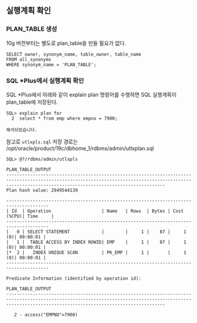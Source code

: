 ## 실행계획 확인
### PLAN_TABLE 생성
10g 버전부터는 별도로 plan_table을 만들 필요가 없다.
```oracle-sql
SELECT owner, synonym_name, table_owner, table_name
FROM all_synonyms
WHERE synonym_name = 'PLAN_TABLE';
```
### SQL *Plus에서 실행계획 확인
SQL *Plus에서 아래와 같이 explain plan 명령어를 수행하면 SQL 실행계획이 plan_table에 저장된다.
```oracle-sql
SQL> explain plan for
  2  select * from emp where empno = 7900;

해석되었습니다.
```
참고로 `utlxpls.sql` 저장 경로는 /opt/oracle/product/19c/dbhome_1/rdbms/admin/utlxplan.sql
```oracle-sql
SQL> @?/rdbms/admin/utlxpls

PLAN_TABLE_OUTPUT
--------------------------------------------------------------------------------------------------------------------------------------------------------------------------------------------------------
Plan hash value: 2949544139

--------------------------------------------------------------------------------------
| Id  | Operation                   | Name   | Rows  | Bytes | Cost (%CPU)| Time     |
--------------------------------------------------------------------------------------
|   0 | SELECT STATEMENT            |        |     1 |    87 |     1   (0)| 00:00:01 |
|   1 |  TABLE ACCESS BY INDEX ROWID| EMP    |     1 |    87 |     1   (0)| 00:00:01 |
|*  2 |   INDEX UNIQUE SCAN         | PK_EMP |     1 |       |     1   (0)| 00:00:01 |
--------------------------------------------------------------------------------------

Predicate Information (identified by operation id):

PLAN_TABLE_OUTPUT
--------------------------------------------------------------------------------------------------------------------------------------------------------------------------------------------------------

   2 - access("EMPNO"=7900)
```
